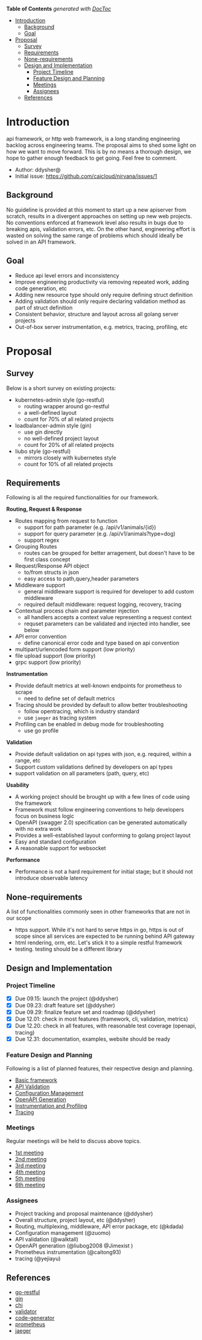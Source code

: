 <!-- START doctoc generated TOC please keep comment here to allow auto update -->

<!-- DON'T EDIT THIS SECTION, INSTEAD RE-RUN doctoc TO UPDATE -->

**Table of Contents** _generated with [DocToc](https://github.com/thlorenz/doctoc)_

* [Introduction](#introduction)
  * [Background](#background)
  * [Goal](#goal)
* [Proposal](#proposal)
  * [Survey](#survey)
  * [Requirements](#requirements)
  * [None-requirements](#none-requirements)
  * [Design and Implementation](#design-and-implementation)
    * [Project Timeline](#project-timeline)
    * [Feature Design and Planning](#feature-design-and-planning)
    * [Meetings](#meetings)
    * [Assignees](#assignees)
  * [References](#references)

<!-- END doctoc generated TOC please keep comment here to allow auto update -->

# Introduction

api framework, or http web framework, is a long standing engineering backlog across engineering teams. The
proposal aims to shed some light on how we want to move forward. This is by no means a thorough design, we
hope to gather enough feedback to get going. Feel free to comment.

* Author: ddysher@
* Initial issue: https://github.com/caicloud/nirvana/issues/1

## Background

No guideline is provided at this moment to start up a new apiserver from scratch, results in a divergent
approaches on setting up new web projects. No conventions enforced at framework level also results in bugs
due to breaking apis, validation errors, etc. On the other hand, engineering effort is wasted on solving
the same range of problems which should ideally be solved in an API framework.

## Goal

* Reduce api level errors and inconsistency
* Improve engineering productivity via removing repeated work, adding code generation, etc
* Adding new resource type should only require defining struct definition
* Adding validation should only require declaring validation method as part of struct definition
* Consistent behavior, structure and layout across all golang server projects
* Out-of-box server instrumentation, e.g. metrics, tracing, profiling, etc

# Proposal

## Survey

Below is a short survey on existing projects:

* kubernetes-admin style (go-restful)
  * routing wrapper around go-restful
  * a well-defined layout
  * count for 70% of all related projects
* loadbalancer-admin style (gin)
  * use gin directly
  * no well-defined project layout
  * count for 20% of all related projects
* liubo style (go-restful)
  * mirrors closely with kubernetes style
  * count for 10% of all related projects

## Requirements

Following is all the required functionalities for our framework.

**Routing, Request & Response**

* Routes mapping from request to function
  * support for path parameter (e.g. /api/v1/animals/{id})
  * support for query parameter (e.g. /api/v1/animals?type=dog)
  * support regex
* Grouping Routes
  * routes can be grouped for better arragement, but doesn't have to be first class concept
* Request/Response API object
  * to/from structs in json
  * easy access to path,query,header parameters
* Middleware support
  * general middleware support is required for developer to add custom middleware
  * required default middleware: request logging, recovery, tracing
* Contextual process chain and parameter injection
  * all handlers accepts a context value representing a request context
  * requset parameters can be validated and injected into handler, see below
* API error convention
  * define canonical error code and type based on api convention
* multipart/urlencoded form support (low priority)
* file upload support (low priority)
* grpc support (low priority)

**Instrumentation**

* Provide default metrics at well-known endpoints for prometheus to scrape
  * need to define set of default metrics
* Tracing should be provided by default to allow better troubleshooting
  * follow opentracing, which is industry standard
  * use `jaeger` as tracing system
* Profiling can be enabled in debug mode for troubleshooting
  * use go profile

**Validation**

* Provide default validation on api types with json, e.g. required, within a range, etc
* Support custom validations defined by developers on api types
* support validation on all parameters (path, query, etc)

**Usability**

* A working project should be brought up with a few lines of code using the framework
* Framework must follow engineering conventions to help developers focus on business logic
* OpenAPI (swagger 2.0) specification can be generated automatically with no extra work
* Provides a well-established layout conforming to golang project layout
* Easy and standard configuration
* A reasonable support for websocket

**Performance**

* Performance is not a hard requirement for initial stage; but it should not introduce observable latency

## None-requirements

A list of functionalities commonly seen in other frameworks that are not in our scope

* https support. While it's not hard to serve https in go, https is out of scope since all services are expected to be running behind API gateway
* html rendering, orm, etc. Let's stick it to a simple restful framework
* testing. testing should be a different library

## Design and Implementation

### Project Timeline

* [x] Due 09.15: launch the project (@ddysher)
* [x] Due 09.23: draft feature set (@ddysher)
* [x] Due 09.29: finalize feature set and roadmap (@ddysher)
* [x] Due 12.01: check in most features (framework, cli, validation, metrics)
* [x] Due 12.20: check in all features, with reasonable test coverage (openapi, tracing)
* [x] Due 12.31: documentation, examples, website should be ready

### Feature Design and Planning

Following is a list of planned features, their respective design and planning.

* [Basic framework](https://github.com/caicloud/nirvana/issues/2)
* [API Validation](https://github.com/caicloud/nirvana/issues/3)
* [Configuration Management](https://github.com/caicloud/nirvana/issues/4)
* [OpenAPI Generation](https://github.com/caicloud/nirvana/issues/5)
* [Instrumentation and Profiling](https://github.com/caicloud/nirvana/issues/6)
* [Tracing](https://github.com/caicloud/nirvana/issues/7)

### Meetings

Regular meetings will be held to discuss above topics.

* [1st meeting](https://github.com/caicloud/nirvana/issues/1)
* [2nd meeting](https://github.com/caicloud/nirvana/issues/11)
* [3rd meeting](https://github.com/caicloud/nirvana/issues/12)
* [4th meeting](https://github.com/caicloud/nirvana/issues/26)
* [5th meeting](https://github.com/caicloud/nirvana/issues/38)
* [6th meeting](https://github.com/caicloud/nirvana/issues/61)

### Assignees

* Project tracking and proposal maintenance (@ddysher)
* Overall structure, project layout, etc (@ddysher)
* Routing, multiplexing, middleware, API error package, etc (@kdada)
* Configuration management (@zuomo)
* API validation (@walktall)
* OpenAPI generation (@liubog2008 @Jimexist )
* Prometheus instrumentation (@caitong93)
* tracing (@yejiayu)

## References

* [go-restful](https://github.com/emicklei/go-restful)
* [gin](https://github.com/gin-gonic/gin)
* [chi](https://github.com/go-chi/chi)
* [validator](https://github.com/go-playground/validator)
* [code-generator](https://github.com/kubernetes/code-generator)
* [prometheus](https://github.com/prometheus/prometheus)
* [jaeger](https://github.com/uber/jaeger)
